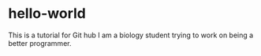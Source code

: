 # hello-world
This is a tutorial for Git hub
I am a biology student trying to work on being a better programmer.

